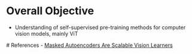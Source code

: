 # Overall Objective
<ul>
	<li>Understanding of self-supervised pre-training methods for computer vision models, mainly ViT</li>
</ul>
# References
- <a href="https://arxiv.org/abs/2111.06377">Masked Autoencoders Are Scalable Vision Learners</a>
